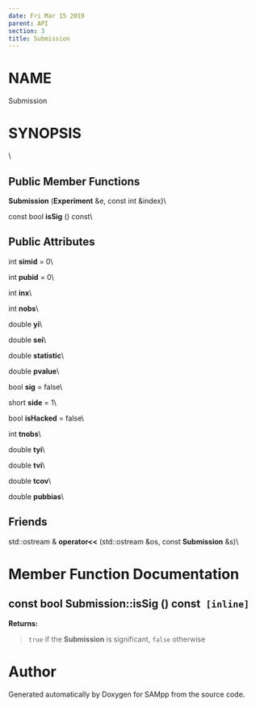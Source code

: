 ```yaml
---
date: Fri Mar 15 2019
parent: API
section: 3
title: Submission
---
```


NAME
====

Submission

SYNOPSIS
========

\

Public Member Functions
-----------------------

**Submission** (**Experiment** &e, const int &index)\

const bool **isSig** () const\

Public Attributes
-----------------

int **simid** = 0\

int **pubid** = 0\

int **inx**\

int **nobs**\

double **yi**\

double **sei**\

double **statistic**\

double **pvalue**\

bool **sig** = false\

short **side** = 1\

bool **isHacked** = false\

int **tnobs**\

double **tyi**\

double **tvi**\

double **tcov**\

double **pubbias**\

Friends
-------

std::ostream & **operator\<\<** (std::ostream &os, const **Submission**
&s)\

Member Function Documentation
=============================

const bool Submission::isSig () const` [inline]`
------------------------------------------------

**Returns:**

> `true` if the **Submission** is significant, `false` otherwise

Author
======

Generated automatically by Doxygen for SAMpp from the source code.
